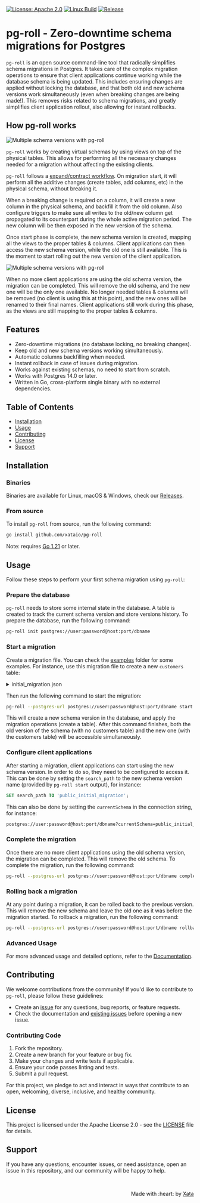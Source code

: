 [![License: Apache 2.0](https://img.shields.io/badge/License-Apache_2.0-green)](https://github.com/xataio/pg-roll/blob/main/LICENSE)
[![Linux Build](https://github.com/xataio/pg-roll/actions/workflows/build.yml/badge.svg)](https://github.com/xataio/pg-roll/actions?query=branch%3Amain)
[![Release](https://img.shields.io/github/release/xataio/pg-roll.svg?label=Release)](https://github.com/xataio/pg-roll/releases)

# pg-roll - Zero-downtime schema migrations for Postgres

`pg-roll` is an open source command-line tool that radically simplifies schema migrations in Postgres. It takes care of the complex migration operations to ensure that client applications continue working while the database schema is being updated. This includes ensuring changes are applied without locking the database, and that both old and new schema versions work simultaneously (even when breaking changes are being made!). This removes risks related to schema migrations, and greatly simplifies client application rollout, also allowing for instant rollbacks.

## How pg-roll works



![Multiple schema versions with pg-roll](docs/img/migration-flow.svg)

`pg-roll` works by creating virtual schemas by using views on top of the physical tables. This allows for performing all the necessary changes needed for a migration without affecting the existing clients.

`pg-roll` follows a [expand/contract workflow](https://openpracticelibrary.com/practice/expand-and-contract-pattern/). On migration start, it will perform all the additive changes (create tables, add columns, etc) in the physical schema, without breaking it.

When a breaking change is required on a column, it will create a new column in the physical schema, and backfill it from the old column. Also configure triggers to make sure all writes to the old/new column get propagated to its counterpart during the whole active migration period. The new column will be then exposed in the new version of the schema.

Once start phase is complete, the new schema version is created, mapping all the views to the proper tables & columns. Client applications can then access the new schema version, while the old one is still available. This is the moment to start rolling out the new version of the client application.

![Multiple schema versions with pg-roll](docs/img/migration-schemas.svg)

When no more client applications are using the old schema version, the migration can be completed. This will remove the old schema, and the new one will be the only one available. No longer needed tables & columns will be removed (no client is using this at this point), and the new ones will be renamed to their final names. Client applications still work during this phase, as the views are still mapping to the proper tables & columns.

## Features

- Zero-downtime migrations (no database locking, no breaking changes).
- Keep old and new schema versions working simultaneously.
- Automatic columns backfilling when needed.
- Instant rollback in case of issues during migration.
- Works against existing schemas, no need to start from scratch.
- Works with Postgres 14.0 or later.
- Written in Go, cross-platform single binary with no external dependencies.

## Table of Contents

- [Installation](#installation)
- [Usage](#usage)
- [Contributing](#contributing)
- [License](#license)
- [Support](#support)

## Installation

### Binaries

Binaries are available for Linux, macOS & Windows, check our [Releases](releases).

### From source

To install `pg-roll` from source, run the following command:

```sh
go install github.com/xataio/pg-roll
```

Note: requires [Go 1.21](https://golang.org/doc/install) or later.

## Usage

Follow these steps to perform your first schema migration using `pg-roll`:

### Prepare the database

`pg-roll` needs to store some internal state in the database. A table is created to track the current schema version and store versions history. To prepare the database, run the following command:

```sh
pg-roll init postgres://user:password@host:port/dbname
```

### Start a migration

Create a migration file. You can check the [examples](examples) folder for some examples. For instance, use this migration file to create a new `customers` table:

<details>
  <summary>initial_migration.json</summary>

```json
{
  "name": "initial_migration",
  "operations": [
    {
      "create_table": {
        "name": "customers",
        "columns": [
          {
            "name": "id",
            "type": "integer",
            "pk": true
          },
          {
            "name": "name",
            "type": "varchar(255)",
            "unique": true
          },
          {
            "name": "bio",
            "type": "text",
            "nullable": true
          }
        ]
      }
    }
  ]
}
```
</details>

Then run the following command to start the migration:

```sh
pg-roll --postgres-url postgres://user:password@host:port/dbname start initial_migration.json
```

This will create a new schema version in the database, and apply the migration operations (create a table). After this command finishes, both the old version of the schema (with no customers table) and the new one (with the customers table) will be accessible simultaneously.

### Configure client applications

After starting a migration, client applications can start using the new schema version. In order to do so, they need to be configured to access it. This can be done by setting the `search_path` to the new schema version name (provided by `pg-roll start` output), for instance:

```sql
SET search_path TO 'public_initial_migration';
```

This can also be done by setting the `currentSchema` in the connection string, for instance:

```sh
postgres://user:password@host:port/dbname?currentSchema=public_initial_migration
```

### Complete the migration

Once there are no more client applications using the old schema version, the migration can be completed. This will remove the old schema. To complete the migration, run the following command:

```sh
pg-roll --postgres-url postgres://user:password@host:port/dbname complete
```

### Rolling back a migration

At any point during a migration, it can be rolled back to the previous version. This will remove the new schema and leave the old one as it was before the migration started. To rollback a migration, run the following command:

```sh
pg-roll --postgres-url postgres://user:password@host:port/dbname rollback
```

### Advanced Usage

For more advanced usage and detailed options, refer to the [Documentation](docs).

## Contributing

We welcome contributions from the community! If you'd like to contribute to `pg-roll`, please follow these guidelines:

* Create an [issue](https://github.com/xataio/pg-roll/issues) for any questions, bug reports, or feature requests.
* Check the documentation and [existing issues](https://github.com/xataio/pg-roll/issues) before opening a new issue.

### Contributing Code

1. Fork the repository.
2. Create a new branch for your feature or bug fix.
3. Make your changes and write tests if applicable.
4. Ensure your code passes linting and tests.
5. Submit a pull request.

For this project, we pledge to act and interact in ways that contribute to an open, welcoming, diverse, inclusive, and healthy community.

## License

This project is licensed under the Apache License 2.0 - see the [LICENSE](LICENSE) file for details.

## Support

If you have any questions, encounter issues, or need assistance, open an issue in this repository, and our community will be happy to help.


<br>
<p align="right">Made with :heart: by <a href="https://xata.io">Xata</a></p>
